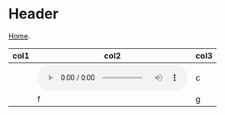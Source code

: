 
# Header

[Home](https://d-byrne1.github.io/mscproject/).

| col1 | col2 | col3 |
| --- | --- | --- |
| <audio src="gh-pages/sample-2.wav"></audio> | <audio src="gh-pages/tail8/sample_1.wav" controls></audio> | c | |
| <audio src="gh-pages/tail8/sample_1.wav"></audio>| f | g | h |
